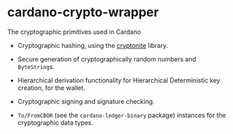 # cardano-crypto-wrapper

The cryptographic primitives used in Cardano

* Cryptographic hashing, using the [cryptonite] library.

* Secure generation of cryptographically random numbers and `ByteString`s.

* Hierarchical derivation functionality for Hierarchical Deterministic key
  creation, for the wallet.

* Cryptographic signing and signature checking.

* `To/FromCBOR` (see the `cardano-ledger-binary` package) instances for the
  cryptographic data types.

[cryptonite]: https://hackage.haskell.org/package/cryptonite
